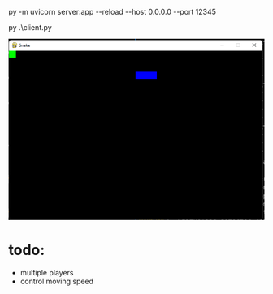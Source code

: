 py -m uvicorn server:app --reload --host 0.0.0.0 --port 12345

py .\client.py

![](game.png)

# todo:

-   multiple players
-   control moving speed
